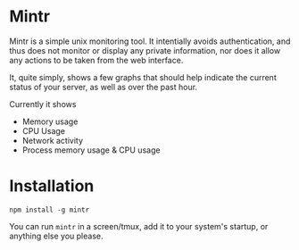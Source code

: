 # Mintr

Mintr is a simple unix monitoring tool.  It intentially avoids authentication, and thus does not monitor or display any private information, nor does it allow any actions to be taken from the web interface.

It, quite simply, shows a few graphs that should help indicate the current status of your server, as well as over the past hour.

Currently it shows

* Memory usage
* CPU Usage
* Network activity
* Process memory usage & CPU usage

# Installation

```
npm install -g mintr
```

You can run `mintr` in a screen/tmux, add it to your system's startup, or anything else you please.